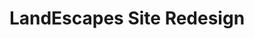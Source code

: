 ---
layout: post
title: LandEscapes Site Redesign
description: 
image: test-image.jpg
image-description: Test image!
categories: Web

time-period: September 2017 – July 2018
featured: 1
---